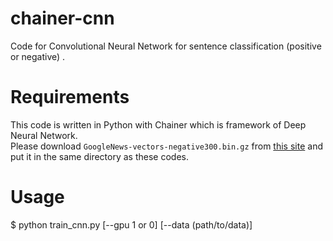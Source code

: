 # chainer-cnn
Code for Convolutional Neural Network for sentence classification (positive or negative) .  

# Requirements
This code is written in Python with Chainer which is framework of Deep Neural Network.  
Please download `GoogleNews-vectors-negative300.bin.gz` from [this site](https://code.google.com/archive/p/word2vec/) and put it in the same directory as these codes.  

# Usage
  $ python train_cnn.py [--gpu 1 or 0] [--data (path/to/data)] 

